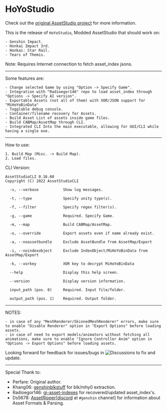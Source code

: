 # HoYoStudio
Check out the [original AssetStudio project](https://github.com/Perfare/AssetStudio) for more information.

This is the release of `HoYoStudio`, Modded AssetStudio that should work on:
```
- Genshin Impact.
- Honkai Impact 3rd.
- Honkai: Star Rail.
- Tears of Themis.
```

Note: Requires Internet connection to fetch asset_index jsons.
_____________________________________________________________________________________________________________________________

Some features are:
```
- Change selected Game by using "Option -> Specify Game".
- Integration with "Radioegor146" repo to load asset_index through "Options -> Specify AI version".
- Exportable Assets (not all of them) with XOR/JSON support for "MiHoYoBinData"
- Togglable debug console.
- Container/filename recovery for Assets.
- Build Asset List of assets inside game files.
- Build CABMap/AssetMap through CLI.
- Integrated CLI Into the main executable, allowing for GUI/CLI while having a single exe.
```
_____________________________________________________________________________________________________________________________
How to use:

```
1. Build Map (Misc. -> Build Map).
2. Load files.
```

CLI Version:
```
AssetStudioCLI 0.16.60
Copyright (C) 2022 AssetStudioCLI

  -v, --verbose           Show log messages.

  -t, --type              Specify unity type(s).

  -f, --filter            Specify regex filter(s).

  -g, --game              Required. Specify Game.

  -m, --map               Build CABMap/AssetMap.

  -o, --override          Export assets even if name already exist.

  -a, --noassetbundle     Exclude AssetBundle from AssetMap/Export

  -i, --noindexobject     Exclude IndexObject/MiHoYoBinData from AssetMap/Export

  -k, --xorkey            XOR key to decrypt MiHoYoBinData

  --help                  Display this help screen.

  --version               Display version information.

  input_path (pos. 0)     Required. Input file/folder.

  output_path (pos. 1)    Required. Output folder.
```
_____________________________________________________________________________________________________________________________
NOTES:
```
- in case of any "MeshRenderer/SkinnedMeshRenderer" errors, make sure to enable "Disable Renderer" option in "Export Options" before loading assets.
- in case of need to export models/animators without fetching all animations, make sure to enable "Ignore Controller Anim" option in "Options -> Export Options" before loading assets.
```

Looking forward for feedback for issues/bugs in ![Discussions](https://github.com/Razmoth/HoYoStudio/discussions) to fix and update.
_____________________________________________________________________________________________________________________________
Special Thank to:
- Perfare: Original author.
- Khang06: [genshinblkstuff](https://github.com/khang06/genshinblkstuff) for blk/mhy0 extraction.
- Radioegor146: [gi-asset-indexes](https://github.com/radioegor146/gi-asset-indexes) for recovered/updated asset_index's.
- Ds5678: [AssetRipper](https://github.com/AssetRipper/AssetRipper)[[discord](https://discord.gg/XqXa53W2Yh) at `#genshin` channel] for information about Asset Formats & Parsing.
